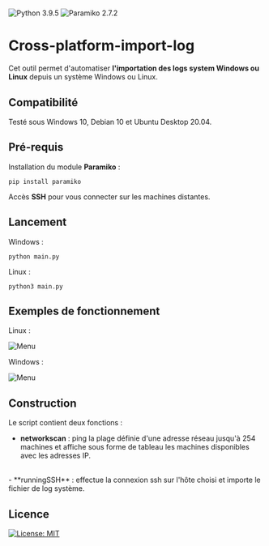 # 
![Python 3.9.5](https://img.shields.io/badge/python-3.9.5%2B-brightgreen)
![Paramiko 2.7.2](https://img.shields.io/badge/Paramiko-2.7.2-lightgrey)


# Cross-platform-import-log

Cet outil permet d'automatiser **l'importation des logs system Windows ou Linux** depuis un système Windows ou Linux. 

## Compatibilité

Testé sous Windows 10, Debian 10 et Ubuntu Desktop 20.04.

## Pré-requis

Installation du module **Paramiko** :
```
pip install paramiko
```

Accès **SSH** pour vous connecter sur les machines distantes.

## Lancement

Windows :

```
python main.py
```

Linux :

```
python3 main.py
```

## Exemples de fonctionnement

Linux :

![Menu](https://zupimages.net/up/21/20/61mv.png)

Windows :

![Menu](https://zupimages.net/up/21/20/w90d.png)

## Construction

Le script contient deux fonctions :
<br/>
- **networkscan** : ping la plage définie d'une adresse réseau jusqu'à 254 machines et affiche sous forme de tableau les machines disponibles avec les adresses IP.
<br/>
- **runningSSH** : effectue la connexion ssh sur l'hôte choisi et importe le fichier de log système.

## Licence
[![License: MIT](https://img.shields.io/badge/License-MIT-yellow.svg)](https://opensource.org/licenses/MIT)
